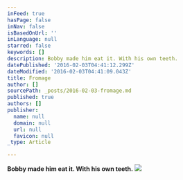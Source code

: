 ```yaml
---
inFeed: true
hasPage: false
inNav: false
isBasedOnUrl: ''
inLanguage: null
starred: false
keywords: []
description: Bobby made him eat it. With his own teeth.
datePublished: '2016-02-03T04:41:12.299Z'
dateModified: '2016-02-03T04:41:09.043Z'
title: Fromage
author: []
sourcePath: _posts/2016-02-03-fromage.md
published: true
authors: []
publisher:
  name: null
  domain: null
  url: null
  favicon: null
_type: Article

---
```

**Bobby made him eat it. With his own teeth.**
![](https://s3-us-west-2.amazonaws.com/the-grid-img/p/1a33901f12fa84419cf81943e0f11737660e5150.png)